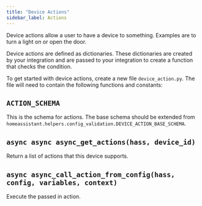 ```yaml
---
title: "Device Actions"
sidebar_label: Actions
---
```


Device actions allow a user to have a device to something. Examples are to turn a light on or open the door.

Device actions are defined as dictionaries. These dictionaries are created by your integration and are passed to your integration to create a function that checks the condition.

To get started with device actions, create a new file `device_action.py`. The file will need to contain the following functions and constants:

## `ACTION_SCHEMA`

This is the schema for actions. The base schema should be extended from `homeassistant.helpers.config_validation.DEVICE_ACTION_BASE_SCHEMA`.

## `async async async_get_actions(hass, device_id)`

Return a list of actions that this device supports.

## `async async_call_action_from_config(hass, config, variables, context)`

Execute the passed in action.
